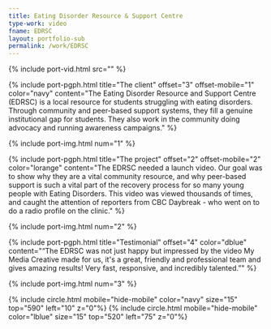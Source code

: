 ```yaml
---
title: Eating Disorder Resource & Support Centre
type-work: video
fname: EDRSC
layout: portfolio-sub
permalink: /work/EDRSC
---
```


{% include port-vid.html src="" %}

{% include port-pgph.html title="The client" offset="3" offset-mobile="1" color="navy" content="The Eating Disorder Resource and Support Centre (EDRSC) is a local resource for students struggling with eating disorders. Through community and peer-based support systems, they fill a genuine institutional gap for students. They also work in the community doing advocacy and running awareness campaigns." %}

{% include port-img.html num="1" %}

{% include port-pgph.html title="The project" offset="2" offset-mobile="2" color="lorange" content="The EDRSC needed a launch video. Our goal was to show why they are a vital community resource, and why peer-based support is such a vital part of the recovery process for so many young people with Eating Disorders. This video was viewed thousands of times, and caught the attention of reporters from CBC Daybreak - who went on to do a radio profile on the clinic." %}

{% include port-img.html num="2" %}

{% include port-pgph.html title="Testimonial" offset="4" color="dblue" content="&#8220;The EDRSC was not just happy but impressed by the video My Media Creative made for us, it's a great, friendly and professional team and gives amazing results! Very fast, responsive, and incredibly talented.&#8221;" %}

{% include port-img.html num="3" %}

{% include circle.html mobile="hide-mobile" color="navy" size="15" top="590" left="10" z="0"%}
{% include circle.html mobile="hide-mobile" color="lblue" size="15" top="520" left="75" z="0"%}
